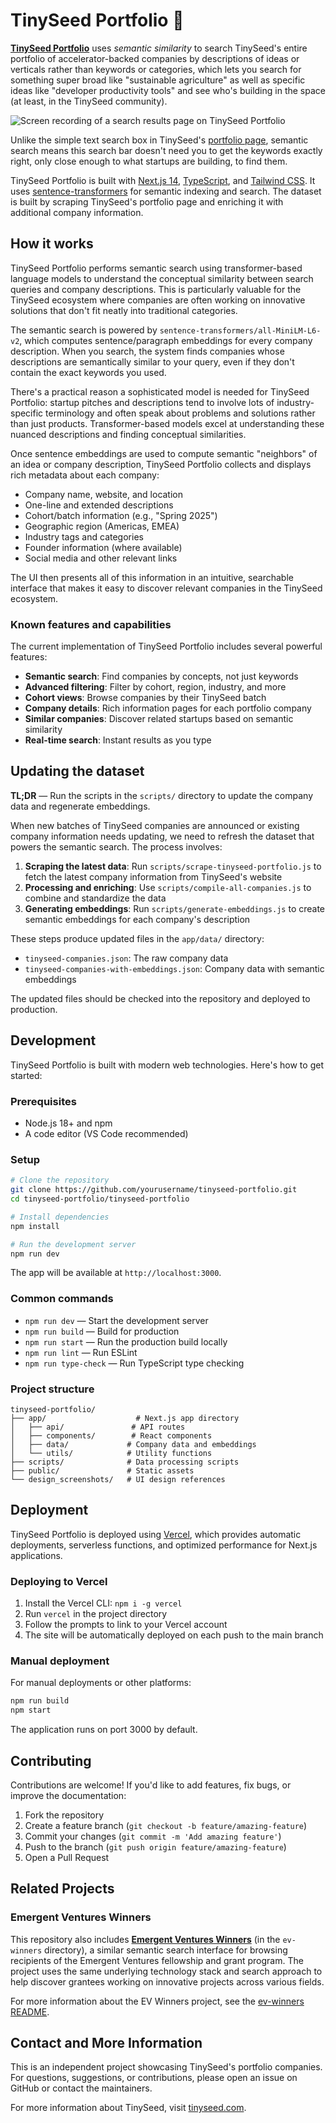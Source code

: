 # TinySeed Portfolio 🌱

[**TinySeed Portfolio**](https://tinyseedportfolio.com/) uses _semantic similarity_ to search TinySeed's entire portfolio of accelerator-backed companies by descriptions of ideas or verticals rather than keywords or categories, which lets you search for something super broad like "sustainable agriculture" as well as specific ideas like "developer productivity tools" and see who's building in the space (at least, in the TinySeed community).

![Screen recording of a search results page on TinySeed Portfolio](/public/tinyseed-portfolio-recording.gif)

Unlike the simple text search box in TinySeed's [portfolio page](https://tinyseed.com/portfolio), semantic search means this search bar doesn't need you to get the keywords exactly right, only close enough to what startups are building, to find them.

TinySeed Portfolio is built with [Next.js 14](https://nextjs.org/), [TypeScript](https://www.typescriptlang.org/), and [Tailwind CSS](https://tailwindcss.com/). It uses [sentence-transformers](https://www.sbert.net/) for semantic indexing and search. The dataset is built by scraping TinySeed's portfolio page and enriching it with additional company information.

## How it works

TinySeed Portfolio performs semantic search using transformer-based language models to understand the conceptual similarity between search queries and company descriptions. This is particularly valuable for the TinySeed ecosystem where companies are often working on innovative solutions that don't fit neatly into traditional categories.

The semantic search is powered by `sentence-transformers/all-MiniLM-L6-v2`, which computes sentence/paragraph embeddings for every company description. When you search, the system finds companies whose descriptions are semantically similar to your query, even if they don't contain the exact keywords you used.

There's a practical reason a sophisticated model is needed for TinySeed Portfolio: startup pitches and descriptions tend to involve lots of industry-specific terminology and often speak about problems and solutions rather than just products. Transformer-based models excel at understanding these nuanced descriptions and finding conceptual similarities.

Once sentence embeddings are used to compute semantic "neighbors" of an idea or company description, TinySeed Portfolio collects and displays rich metadata about each company:

- Company name, website, and location
- One-line and extended descriptions
- Cohort/batch information (e.g., "Spring 2025")
- Geographic region (Americas, EMEA)
- Industry tags and categories
- Founder information (where available)
- Social media and other relevant links

The UI then presents all of this information in an intuitive, searchable interface that makes it easy to discover relevant companies in the TinySeed ecosystem.

### Known features and capabilities

The current implementation of TinySeed Portfolio includes several powerful features:

- **Semantic search**: Find companies by concepts, not just keywords
- **Advanced filtering**: Filter by cohort, region, industry, and more
- **Cohort views**: Browse companies by their TinySeed batch
- **Company details**: Rich information pages for each portfolio company
- **Similar companies**: Discover related startups based on semantic similarity
- **Real-time search**: Instant results as you type

## Updating the dataset

**TL;DR** — Run the scripts in the `scripts/` directory to update the company data and regenerate embeddings.

When new batches of TinySeed companies are announced or existing company information needs updating, we need to refresh the dataset that powers the semantic search. The process involves:

1. **Scraping the latest data**: Run `scripts/scrape-tinyseed-portfolio.js` to fetch the latest company information from TinySeed's website
2. **Processing and enriching**: Use `scripts/compile-all-companies.js` to combine and standardize the data
3. **Generating embeddings**: Run `scripts/generate-embeddings.js` to create semantic embeddings for each company's description

These steps produce updated files in the `app/data/` directory:
- `tinyseed-companies.json`: The raw company data
- `tinyseed-companies-with-embeddings.json`: Company data with semantic embeddings

The updated files should be checked into the repository and deployed to production.

## Development

TinySeed Portfolio is built with modern web technologies. Here's how to get started:

### Prerequisites

- Node.js 18+ and npm
- A code editor (VS Code recommended)

### Setup

```bash
# Clone the repository
git clone https://github.com/yourusername/tinyseed-portfolio.git
cd tinyseed-portfolio/tinyseed-portfolio

# Install dependencies
npm install

# Run the development server
npm run dev
```

The app will be available at `http://localhost:3000`.

### Common commands

- `npm run dev` — Start the development server
- `npm run build` — Build for production
- `npm run start` — Run the production build locally
- `npm run lint` — Run ESLint
- `npm run type-check` — Run TypeScript type checking

### Project structure

```
tinyseed-portfolio/
├── app/                    # Next.js app directory
│   ├── api/               # API routes
│   ├── components/        # React components
│   ├── data/             # Company data and embeddings
│   └── utils/            # Utility functions
├── scripts/              # Data processing scripts
├── public/               # Static assets
└── design_screenshots/   # UI design references
```

## Deployment

TinySeed Portfolio is deployed using [Vercel](https://vercel.com/), which provides automatic deployments, serverless functions, and optimized performance for Next.js applications.

### Deploying to Vercel

1. Install the Vercel CLI: `npm i -g vercel`
2. Run `vercel` in the project directory
3. Follow the prompts to link to your Vercel account
4. The site will be automatically deployed on each push to the main branch

### Manual deployment

For manual deployments or other platforms:
```bash
npm run build
npm start
```

The application runs on port 3000 by default.

## Contributing

Contributions are welcome! If you'd like to add features, fix bugs, or improve the documentation:

1. Fork the repository
2. Create a feature branch (`git checkout -b feature/amazing-feature`)
3. Commit your changes (`git commit -m 'Add amazing feature'`)
4. Push to the branch (`git push origin feature/amazing-feature`)
5. Open a Pull Request

## Related Projects

### Emergent Ventures Winners

This repository also includes **[Emergent Ventures Winners](https://evwinners.org)** (in the `ev-winners` directory), a similar semantic search interface for browsing recipients of the Emergent Ventures fellowship and grant program. The project uses the same underlying technology stack and search approach to help discover grantees working on innovative projects across various fields.

For more information about the EV Winners project, see the [ev-winners README](../ev-winners/README.md).

## Contact and More Information

This is an independent project showcasing TinySeed's portfolio companies. For questions, suggestions, or contributions, please open an issue on GitHub or contact the maintainers.

For more information about TinySeed, visit [tinyseed.com](https://tinyseed.com).
